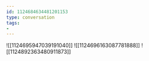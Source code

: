 ```yaml
---
id: 1124684634481201153
type: conversation
tags:
- 
---
```

![[1124695947039191040]]
![[1124696163087781888]]
![[1124892363480911873]]


